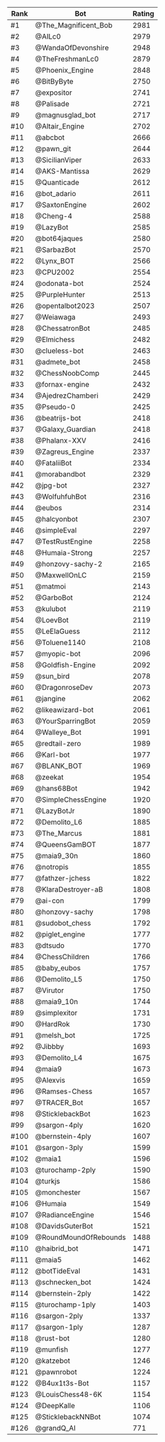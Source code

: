 Rank|Bot|Rating
---|---|---
#1|@The_Magnificent_Bob|2981
#2|@AILc0|2979
#3|@WandaOfDevonshire|2948
#4|@TheFreshmanLc0|2879
#5|@Phoenix_Engine|2848
#6|@BitByByte|2750
#7|@expositor|2741
#8|@Palisade|2721
#9|@magnusglad_bot|2717
#10|@Altair_Engine|2702
#11|@abcbot|2666
#12|@pawn_git|2644
#13|@SicilianViper|2633
#14|@AKS-Mantissa|2629
#15|@Quanticade|2612
#16|@bot_adario|2611
#17|@SaxtonEngine|2602
#18|@Cheng-4|2588
#19|@LazyBot|2585
#20|@bot64jaques|2580
#21|@SarbazBot|2570
#22|@Lynx_BOT|2566
#23|@CPU2002|2554
#24|@odonata-bot|2524
#25|@PurpleHunter|2513
#26|@opentalbot2023|2507
#27|@Weiawaga|2493
#28|@ChessatronBot|2485
#29|@Elmichess|2482
#30|@clueless-bot|2463
#31|@admete_bot|2458
#32|@ChessNoobComp|2445
#33|@fornax-engine|2432
#34|@AjedrezChamberi|2429
#35|@Pseudo-0|2425
#36|@beatrijs-bot|2418
#37|@Galaxy_Guardian|2418
#38|@Phalanx-XXV|2416
#39|@Zagreus_Engine|2337
#40|@FataliiBot|2334
#41|@morabandbot|2329
#42|@jpg-bot|2327
#43|@WolfuhfuhBot|2316
#44|@eubos|2314
#45|@halcyonbot|2307
#46|@simpleEval|2297
#47|@TestRustEngine|2258
#48|@Humaia-Strong|2257
#49|@honzovy-sachy-2|2165
#50|@MaxwellOnLC|2159
#51|@matmoi|2143
#52|@GarboBot|2124
#53|@kulubot|2119
#54|@LoevBot|2119
#55|@LeElaGuess|2112
#56|@Toluene1140|2108
#57|@myopic-bot|2096
#58|@Goldfish-Engine|2092
#59|@sun_bird|2078
#60|@DragonroseDev|2073
#61|@jangine|2062
#62|@likeawizard-bot|2061
#63|@YourSparringBot|2059
#64|@Walleye_Bot|1991
#65|@redtail-zero|1989
#66|@Karl-bot|1977
#67|@BLANK_BOT|1969
#68|@zeekat|1954
#69|@hans68Bot|1942
#70|@SimpleChessEngine|1920
#71|@LazyBotJr|1890
#72|@Demolito_L6|1885
#73|@The_Marcus|1881
#74|@QueensGamBOT|1877
#75|@maia9_30n|1860
#76|@notropis|1855
#77|@fathzer-jchess|1822
#78|@KlaraDestroyer-aB|1808
#79|@ai-con|1799
#80|@honzovy-sachy|1798
#81|@sudobot_chess|1792
#82|@piglet_engine|1777
#83|@dtsudo|1770
#84|@ChessChildren|1766
#85|@baby_eubos|1757
#86|@Demolito_L5|1750
#87|@Virutor|1750
#88|@maia9_10n|1744
#89|@simplexitor|1731
#90|@HardRok|1730
#91|@melsh_bot|1725
#92|@Jibbby|1693
#93|@Demolito_L4|1675
#94|@maia9|1673
#95|@Alexvis|1659
#96|@Ramses-Chess|1657
#97|@TRACER_Bot|1657
#98|@SticklebackBot|1623
#99|@sargon-4ply|1620
#100|@bernstein-4ply|1607
#101|@sargon-3ply|1599
#102|@maia1|1596
#103|@turochamp-2ply|1590
#104|@turkjs|1586
#105|@monchester|1567
#106|@Humaia|1549
#107|@RadianceEngine|1546
#108|@DavidsGuterBot|1521
#109|@RoundMoundOfRebounds|1488
#110|@haibrid_bot|1471
#111|@maia5|1462
#112|@botTideEval|1431
#113|@schnecken_bot|1424
#114|@bernstein-2ply|1422
#115|@turochamp-1ply|1403
#116|@sargon-2ply|1337
#117|@sargon-1ply|1287
#118|@rust-bot|1280
#119|@munfish|1277
#120|@katzebot|1246
#121|@pawnrobot|1224
#122|@B4ux1t3s-Bot|1157
#123|@LouisChess48-6K|1154
#124|@DeepKalle|1106
#125|@SticklebackNNBot|1074
#126|@grandQ_AI|771
